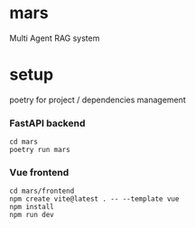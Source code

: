 # mars
Multi Agent RAG system 

# setup
poetry for project / dependencies management

### FastAPI backend
```
cd mars
poetry run mars
```


### Vue frontend
```
cd mars/frontend
npm create vite@latest . -- --template vue
npm install
npm run dev
```